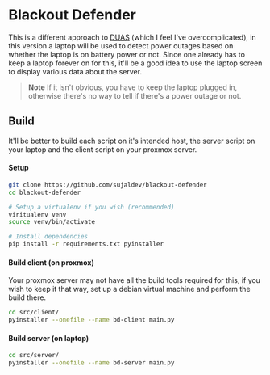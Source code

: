 # Blackout Defender

This is a different approach to [DUAS](https://github.com/sujaldev/duas) (which I feel I've overcomplicated), in this
version a laptop will be used to detect power outages based on whether the laptop is on battery power or not. Since one
already has to keep a laptop forever on for this, it'll be a good idea to use the laptop screen to display various data
about the server.

> **Note** If it isn't obvious, you have to keep the laptop plugged in, otherwise there's no way to tell if there's
> a power outage or not.

## Build

It'll be better to build each script on it's intended host, the server script on your laptop and the client script on
your proxmox server.

#### Setup

```bash
git clone https://github.com/sujaldev/blackout-defender
cd blackout-defender

# Setup a virtualenv if you wish (recommended)
viritualenv venv
source venv/bin/activate

# Install dependencies
pip install -r requirements.txt pyinstaller
```

#### Build client (on proxmox)

Your proxmox server may not have all the build tools required for this, if you wish to keep it that way, set up a debian
virtual machine and perform the build there.

```bash
cd src/client/
pyinstaller --onefile --name bd-client main.py
```

#### Build server (on laptop)

```bash
cd src/server/
pyinstaller --onefile --name bd-server main.py
```
